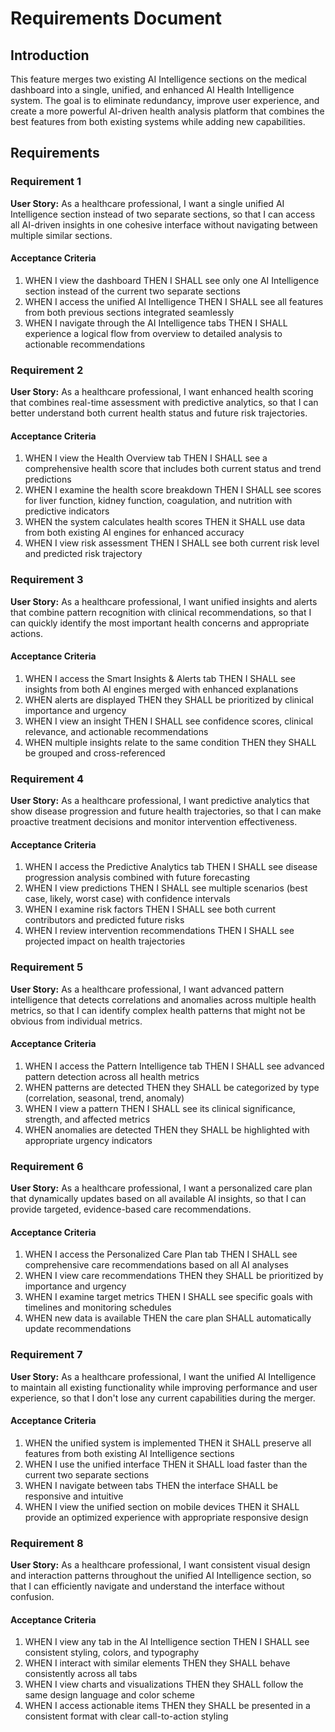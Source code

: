 # Requirements Document

## Introduction

This feature merges two existing AI Intelligence sections on the medical dashboard into a single, unified, and enhanced AI Health Intelligence system. The goal is to eliminate redundancy, improve user experience, and create a more powerful AI-driven health analysis platform that combines the best features from both existing systems while adding new capabilities.

## Requirements

### Requirement 1

**User Story:** As a healthcare professional, I want a single unified AI Intelligence section instead of two separate sections, so that I can access all AI-driven insights in one cohesive interface without navigating between multiple similar sections.

#### Acceptance Criteria

1. WHEN I view the dashboard THEN I SHALL see only one AI Intelligence section instead of the current two separate sections
2. WHEN I access the unified AI Intelligence THEN I SHALL see all features from both previous sections integrated seamlessly
3. WHEN I navigate through the AI Intelligence tabs THEN I SHALL experience a logical flow from overview to detailed analysis to actionable recommendations

### Requirement 2

**User Story:** As a healthcare professional, I want enhanced health scoring that combines real-time assessment with predictive analytics, so that I can better understand both current health status and future risk trajectories.

#### Acceptance Criteria

1. WHEN I view the Health Overview tab THEN I SHALL see a comprehensive health score that includes both current status and trend predictions
2. WHEN I examine the health score breakdown THEN I SHALL see scores for liver function, kidney function, coagulation, and nutrition with predictive indicators
3. WHEN the system calculates health scores THEN it SHALL use data from both existing AI engines for enhanced accuracy
4. WHEN I view risk assessment THEN I SHALL see both current risk level and predicted risk trajectory

### Requirement 3

**User Story:** As a healthcare professional, I want unified insights and alerts that combine pattern recognition with clinical recommendations, so that I can quickly identify the most important health concerns and appropriate actions.

#### Acceptance Criteria

1. WHEN I access the Smart Insights & Alerts tab THEN I SHALL see insights from both AI engines merged with enhanced explanations
2. WHEN alerts are displayed THEN they SHALL be prioritized by clinical importance and urgency
3. WHEN I view an insight THEN I SHALL see confidence scores, clinical relevance, and actionable recommendations
4. WHEN multiple insights relate to the same condition THEN they SHALL be grouped and cross-referenced

### Requirement 4

**User Story:** As a healthcare professional, I want predictive analytics that show disease progression and future health trajectories, so that I can make proactive treatment decisions and monitor intervention effectiveness.

#### Acceptance Criteria

1. WHEN I access the Predictive Analytics tab THEN I SHALL see disease progression analysis combined with future forecasting
2. WHEN I view predictions THEN I SHALL see multiple scenarios (best case, likely, worst case) with confidence intervals
3. WHEN I examine risk factors THEN I SHALL see both current contributors and predicted future risks
4. WHEN I review intervention recommendations THEN I SHALL see projected impact on health trajectories

### Requirement 5

**User Story:** As a healthcare professional, I want advanced pattern intelligence that detects correlations and anomalies across multiple health metrics, so that I can identify complex health patterns that might not be obvious from individual metrics.

#### Acceptance Criteria

1. WHEN I access the Pattern Intelligence tab THEN I SHALL see advanced pattern detection across all health metrics
2. WHEN patterns are detected THEN they SHALL be categorized by type (correlation, seasonal, trend, anomaly)
3. WHEN I view a pattern THEN I SHALL see its clinical significance, strength, and affected metrics
4. WHEN anomalies are detected THEN they SHALL be highlighted with appropriate urgency indicators

### Requirement 6

**User Story:** As a healthcare professional, I want a personalized care plan that dynamically updates based on all available AI insights, so that I can provide targeted, evidence-based care recommendations.

#### Acceptance Criteria

1. WHEN I access the Personalized Care Plan tab THEN I SHALL see comprehensive care recommendations based on all AI analyses
2. WHEN I view care recommendations THEN they SHALL be prioritized by importance and urgency
3. WHEN I examine target metrics THEN I SHALL see specific goals with timelines and monitoring schedules
4. WHEN new data is available THEN the care plan SHALL automatically update recommendations

### Requirement 7

**User Story:** As a healthcare professional, I want the unified AI Intelligence to maintain all existing functionality while improving performance and user experience, so that I don't lose any current capabilities during the merger.

#### Acceptance Criteria

1. WHEN the unified system is implemented THEN it SHALL preserve all features from both existing AI Intelligence sections
2. WHEN I use the unified interface THEN it SHALL load faster than the current two separate sections
3. WHEN I navigate between tabs THEN the interface SHALL be responsive and intuitive
4. WHEN I view the unified section on mobile devices THEN it SHALL provide an optimized experience with appropriate responsive design

### Requirement 8

**User Story:** As a healthcare professional, I want consistent visual design and interaction patterns throughout the unified AI Intelligence section, so that I can efficiently navigate and understand the interface without confusion.

#### Acceptance Criteria

1. WHEN I view any tab in the AI Intelligence section THEN I SHALL see consistent styling, colors, and typography
2. WHEN I interact with similar elements THEN they SHALL behave consistently across all tabs
3. WHEN I view charts and visualizations THEN they SHALL follow the same design language and color scheme
4. WHEN I access actionable items THEN they SHALL be presented in a consistent format with clear call-to-action styling